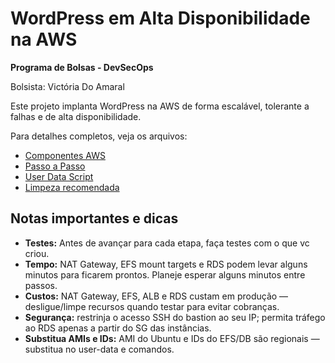 # WordPress em Alta Disponibilidade na AWS

**Programa de Bolsas - DevSecOps**  

Bolsista: Victória Do Amaral

Este projeto implanta WordPress na AWS de forma escalável, tolerante a falhas e de alta disponibilidade.  

Para detalhes completos, veja os arquivos:  
- [Componentes AWS](01_componentes.md)  
- [Passo a Passo](03_passos_projeto.md)  
- [User Data Script](03_user_data.md)
- [Limpeza recomendada](limpeza.md)

## Notas importantes e dicas
- **Testes:** Antes de avançar para cada etapa, faça testes com o que vc criou.
- **Tempo:** NAT Gateway, EFS mount targets e RDS podem levar alguns minutos para ficarem prontos. Planeje esperar alguns minutos entre passos.
- **Custos:** NAT Gateway, EFS, ALB e RDS custam em produção — desligue/limpe recursos quando testar para evitar cobranças.
- **Segurança:** restrinja o acesso SSH do bastion ao seu IP; permita tráfego ao RDS apenas a partir do SG das instâncias.
- **Substitua AMIs e IDs:** AMI do Ubuntu e IDs do EFS/DB são regionais — substitua no user-data e comandos.

